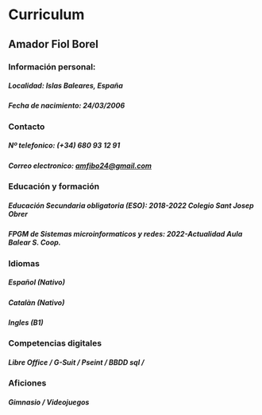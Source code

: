 # Curriculum
## Amador Fiol Borel
### Información personal:
 ##### **Localidad:** Islas Baleares, España
 ##### **Fecha de nacimiento:** 24/03/2006
### Contacto
  ##### **Nº telefonico:** (+34) 680 93 12 91
  ##### **Correo electronico:** amfibo24@gmail.com
### Educación y formación
  ##### **Educación Secundaria obligatoria (ESO):** 2018-2022 Colegio Sant Josep Obrer
  ##### **FPGM de Sistemas microinformaticos y redes:** 2022-Actualidad Aula Balear S. Coop.

### Idiomas
  ##### Español *(Nativo)*
  ##### Catalàn *(Nativo)*
  ##### Ingles (B1)

### Competencias digitales
  ##### Libre Office / G-Suit / Pseint / BBDD sql /

### Aficiones
 ##### Gimnasio / Videojuegos
